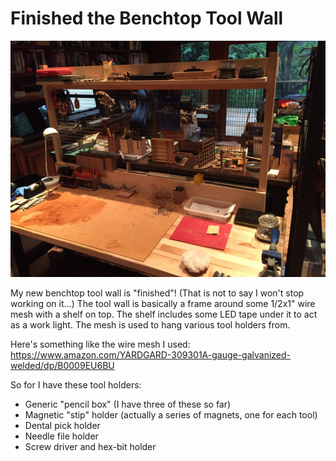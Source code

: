 # Finished the Benchtop Tool Wall

![](/IMG_7871.JPG)

My new benchtop tool wall is "finished"! (That is not to say I won't stop working on it...) The tool wall is basically a frame around some 1/2x1" wire mesh with a shelf on top. The shelf includes some LED tape under it to act as a work light. The mesh is used to hang various tool holders from.

Here's something like the wire mesh I used: https://www.amazon.com/YARDGARD-309301A-gauge-galvanized-welded/dp/B0009EU6BU

So for I have these tool holders:

* Generic "pencil box" (I have three of these so far)
* Magnetic "stip" holder (actually a series of magnets, one for each tool)
* Dental pick holder
* Needle file holder
* Screw driver and hex-bit holder
